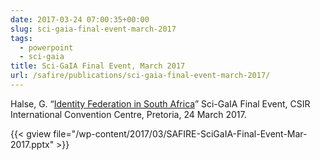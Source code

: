 ```yaml
--- 
date: 2017-03-24 07:00:35+00:00
slug: sci-gaia-final-event-march-2017
tags: 
  - powerpoint
  - sci-gaia
title: Sci-GaIA Final Event, March 2017
url: /safire/publications/sci-gaia-final-event-march-2017/
---
```


Halse, G. “[Identity Federation in South Africa](/wp-content/uploads/2017/03/SAFIRE-SciGaIA-Final-Event-Mar-2017.pptx)” Sci-GaIA Final Event, CSIR International Convention Centre, Pretoria, 24 March 2017.<!-- more -->

{{< gview file="/wp-content/2017/03/SAFIRE-SciGaIA-Final-Event-Mar-2017.pptx" >}}
